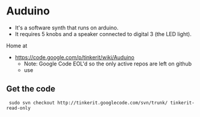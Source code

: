 Auduino
=======

- It's a software synth that runs on arduino.
- It requires 5 knobs and a speaker connected to digital 3 (the LED light).

Home at 
- https://code.google.com/p/tinkerit/wiki/Auduino
     - Note: Google Code EOL'd so the only active repos are left on github
     - use

Get the code
------------

     sudo svn checkout http://tinkerit.googlecode.com/svn/trunk/ tinkerit-read-only 



